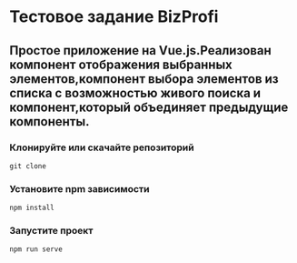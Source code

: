 # Тестовое задание BizProfi

## Простое приложение на Vue.js.Реализован компонент отображения выбранных элементов,компонент выбора элементов из списка с возможностью живого поиска и компонент,который объединяет предыдущие компоненты.

### Клонируйте или скачайте репозиторий

```
git clone
```

### Установите npm зависимости

```
npm install
```

### Запустите проект

```
npm run serve
```
